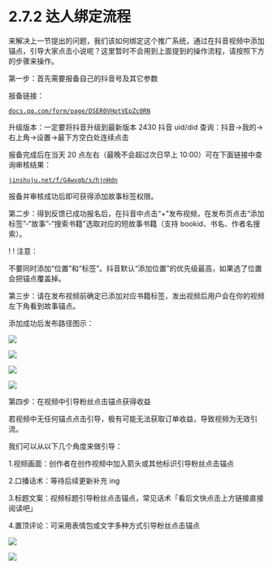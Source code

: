 # 2.7.2 达人绑定流程

来解决上一节提出的问题，我们该如何绑定这个推广系统，通过在抖音视频中添加锚点，引导大家点击小说呢？这里暂时不会用到上面提到的操作流程，请按照下方的步骤来操作。

第一步：首先需要报备自己的抖音号及其它参数

报备链接：

[`docs.qq.com/form/page/DSER0VHptVEpZc0RN`](https://docs.qq.com/form/page/DSER0VHptVEpZc0RN)

升级版本：一定要将抖音升级到最新版本 2430 抖音 uid/did 查询：抖音→我的→右上角→设置→最下方空白处连续点击

报备完成后在当天 20 点左右（最晚不会超过次日早上 10:00）可在下面链接中查询审核结果：

[`jinshuju.net/f/G4wvqb/s/hjnHdn`](https://jinshuju.net/f/G4wvqb/s/hjnHdn)

报备并审核成功后即可获得添加故事标签权限。

第二步：得到反馈已成功报名后，在抖音中点击“+”发布视频，在发布页点击“添加标签”-“故事”-“搜索书籍”选取对应的短故事书籍（支持 bookid、书名、作者名搜索）。

! ! 注意：

不要同时添加“位置”和“标签”。抖音默认“添加位置”的优先级最高，如果选了位置会把锚点覆盖掉。

第三步：请在发布视频前确定已添加对应书籍标签，发出视频后用户会在你的视频左下角看到故事锚点。

添加成功后发布路径图示：

![](img/6f968e96a69823a042aa79a94845861d.png)

![](img/a92a267dca4944b44aeb7523536fd914.png)

![](img/216c6b8767d0534f288d4e508e337429.png)

![](img/434f34b268d85a1c3270b0c4bb508e11.png)

第四步：在视频中引导粉丝点击锚点获得收益

若视频中无任何锚点点击引导，极有可能无法获取订单收益，导致视频为无效引流。

我们可以从以下几个角度来做引导：

1.视频画面：创作者在创作视频中加入箭头或其他标识引导粉丝点击锚点

2.口播话术：等待后续更新补充 ing

3.标题文案：视频标题引导粉丝点击锚点，常见话术「看后文快点击上方链接直接阅读吧」

4.置顶评论：可采用表情包或文字多种方式引导粉丝点击锚点

![](img/ccbed28ea67017ef4f72ccc28a532297.png)

![](img/574911c42ced8e048f4b819bc5bfd88f.png)